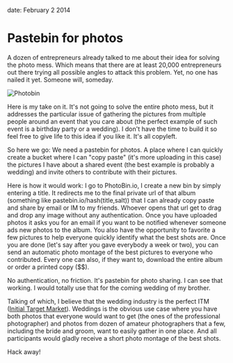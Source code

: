 date: February 2 2014

# Pastebin for photos

A dozen of entrepreneurs already talked to me about their idea for solving the photo mess. Which means that there are at least 20,000 entrepreneurs out there trying all possible angles to attack this problem. Yet, no one has nailed it yet. Someone will, someday. 

![Photobin](public/img/photobin.png)

Here is my take on it. It's not going to solve the entire photo mess, but it addresses the particular issue of gathering the pictures from multiple people around an event that you care about (the perfect example of such event is a birthday party or a wedding). I don't have the time to build it so feel free to give life to this idea if you like it. It's all copyleft.

So here we go: We need a pastebin for photos. A place where I can quickly create a bucket where I can "copy paste" (it's more uploading in this case) the pictures I have about a shared event (the best example is probably a wedding) and invite others to contribute with their pictures.

Here is how it would work:
I go to PhotoBin.io, I create a new bin by simply entering a title. It redirects me to the final private url of that album (something like pastebin.io/hash(title,salt)) that I can already copy paste and share by email or IM to my friends. Whoever opens that url get to drag and drop any image without any authentication. Once you have uploaded photos it asks you for an email if you want to be notified whenever someone ads new photos to the album. You also have the opportunity to favorite a few pictures to help everyone quickly identify what the best shots are. Once you are done (let's say after you gave everybody a week or two), you can send an automatic photo montage of the best pictures to everyone who contributed. Every one can also, if they want to, download the entire album or order a printed copy ($$). 

No authentication, no friction. It's pastebin for photo sharing. I can see that working. I would totally use that for the coming wedding of my brother. 

Talking of which, I believe that the wedding industry is the perfect ITM ([Initial Target Market](initial-target-market)). Weddings is the obvious use case where you have both photos that everyone would want to get (the ones of the professional photographer) and photos from dozen of amateur photographers that a few, including the bride and groom, want to easily gather in one place. And all participants would gladly receive a short photo montage of the best shots.

Hack away!
